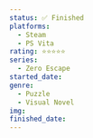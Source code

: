 ```yaml
---
status: ✅ Finished
platforms:
  - Steam
  - PS Vita
rating: ⭐⭐⭐⭐⭐
series:
  - Zero Escape
started_date:
genre:
  - Puzzle
  - Visual Novel
img:
finished_date:
---
```


